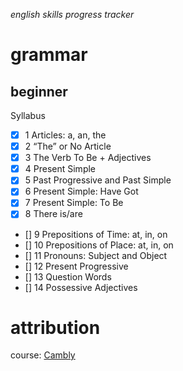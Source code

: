 *english skills progress tracker*
# grammar
## beginner
Syllabus
- [x] 1 Articles: a, an, the
- [x] 2 “The” or No Article
- [x] 3 The Verb To Be + Adjectives
- [x] 4 Present Simple
- [x] 5 Past Progressive and Past Simple
- [x] 6 Present Simple: Have Got
- [x] 7 Present Simple: To Be
- [x] 8 There is/are
- [] 9 Prepositions of Time: at, in, on
- [] 10 Prepositions of Place: at, in, on
- [] 11 Pronouns: Subject and Object
- [] 12 Present Progressive
- [] 13 Question Words
- [] 14 Possessive Adjectives


# attribution
course: [Cambly](https://www.cambly.com)
